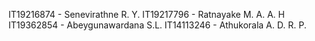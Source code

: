 IT19216874 - Senevirathne R. Y. 
IT19217796 - Ratnayake M. A. A. H 
IT19362854 - Abeygunawardana S.L.
IT14113246 - Athukorala A. D. R. P. 

